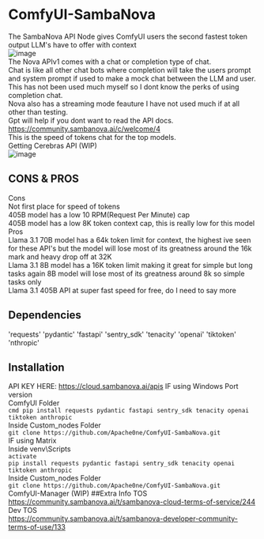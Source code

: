# ComfyUI-SambaNova
The SambaNova API Node gives ComfyUI users the second fastest token output LLM's have to offer with context \
![image](https://github.com/user-attachments/assets/d3e7edbc-dec7-4c0e-9578-16a29a671126)\
The Nova APIv1 comes with a chat or completion type of chat. \
Chat is like all other chat bots where completion will take the users prompt and system prompt if used to make a mock chat between the LLM and user. \
This has not been used much myself so I dont know the perks of using completion chat. \
Nova also has a streaming mode feauture I have not used much if at all other than testing. \
Gpt will help if you dont want to read the API docs. \
https://community.sambanova.ai/c/welcome/4 \
This is the speed of tokens chat for the top models. \
Getting Cerebras API (WIP) \
![image](https://github.com/user-attachments/assets/9af8233b-b385-4676-92d5-9674afb63ae6)
## CONS & PROS
Cons\
Not first place for speed of tokens\
405B model has a low 10 RPM(Request Per Minute) cap\
405B model has a low 8K token context cap, this is really low for this model\
Pros\
Llama 3.1 70B model has a 64k token limit for context, the highest ive seen for these API's but the model will lose most of its greatness around the 16k mark and heavy drop off at 32K\
Llama 3.1 8B model has a 16K token limit making it great for simple but long tasks again 8B model will lose most of its greatness around 8k so simple tasks only\
Llama 3.1 405B API at super fast speed for free, do I need to say more
## Dependencies
'requests' 
'pydantic' 
'fastapi' 
'sentry_sdk' 
'tenacity' 
'openai' 
'tiktoken'
'nthropic' 
## Installation
API KEY HERE: 
https://cloud.sambanova.ai/apis
IF using Windows Port version\
ComfyUI Folder\
```cmd pip install requests pydantic fastapi sentry_sdk tenacity openai tiktoken anthropic```\
Inside Custom_nodes Folder\
```git clone https://github.com/Apache0ne/ComfyUI-SambaNova.git```\
IF using Matrix \
Inside venv\Scripts\
```activate```\
```pip install requests pydantic fastapi sentry_sdk tenacity openai tiktoken anthropic```\
Inside Custom_nodes Folder\
```git clone https://github.com/Apache0ne/ComfyUI-SambaNova.git```\
ComfyUI-Manager (WIP)
##Extra Info
TOS\
https://community.sambanova.ai/t/sambanova-cloud-terms-of-service/244
Dev TOS\
https://community.sambanova.ai/t/sambanova-developer-community-terms-of-use/133

